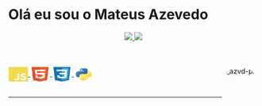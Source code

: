 <h1> Olá eu sou o Mateus Azevedo</h1>
<div align="center">
  <a href="https://github.com/mateusazvd">
  <img height="180em" src="https://github-readme-stats.vercel.app/api?username=mateusazvd&show_icons=true&theme=dark&include_all_commits=true&count_private=true"/>
  <img height="120em" src="https://github-readme-stats.vercel.app/api/top-langs/?username=mateusazvd&layout=compact&langs_count=7&theme=dark"/>
</div>
  <br>
  <br>
  <div style="display: inline_block"><br>
  <img align="center" alt="azvd-Js" height="30" width="40" src="https://raw.githubusercontent.com/devicons/devicon/master/icons/javascript/javascript-plain.svg">
  <img align="center" alt="azvd-HTML" height="30" width="40" src="https://raw.githubusercontent.com/devicons/devicon/master/icons/html5/html5-original.svg">
  <img align="center" alt="azvd-CSS" height="30" width="40" src="https://raw.githubusercontent.com/devicons/devicon/master/icons/css3/css3-original.svg">
  <img align="center" alt="azvd-Python" height="30" width="40" src="https://raw.githubusercontent.com/devicons/devicon/master/icons/python/python-original.svg">
  <img align="right" alt="azvd-pic" height="150" style="border-radius:50px;" 
       src = "https://cdn.discordapp.com/attachments/733300576892485695/908384400289456158/picasion.com_fd090564b2b4a577fcfed13a88c2aa80.gif">
  
</div>
 
 <br>
  <hr>
  <div>
    <a href=""> <img src="https://img.shields.io/badge/LinkedIn-0077B5?style=for-the-badge&logo=linkedin&logoColor=white" alt=""></a>
    <a href=""><img src="https://img.shields.io/badge/Instagram-E4405F?style=for-the-badge&logo=instagram&logoColor=white" alt=""></a>
    <a href=""> <img src="	https://img.shields.io/badge/Gmail-D14836?style=for-the-badge&logo=gmail&logoColor=white" alt=""></a>
    </a>
  </div>
